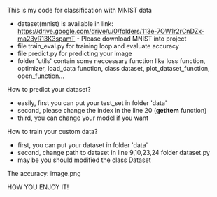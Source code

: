 This is my code for classification with MNIST data

+ dataset(mnist) is available in link: https://drive.google.com/drive/u/0/folders/113e-7OW1r2rCnDZx-ma23yR13K3spamT - Please download MNIST into project
+ file train_eval.py for training loop and evaluate accuracy
+ file predict.py for predicting your image 
+ folder 'utils' contain some neccessary function like loss function, optimizer, load_data function, class dataset, plot_dataset_function, open_function...

How to predict your dataset?
+ easily, first you can put your test_set in folder 'data'
+ second, please change the index in the line 20 (__getitem__ function)
+ third, you can change your model if you want

How to train your custom data?
+ first, you can put your dataset in folder 'data'
+ second, change path to dataset in line 9,10,23,24 folder dataset.py
+ may be you should modified the class Dataset

The accuracy:
image.png


HOW YOU ENJOY IT!
